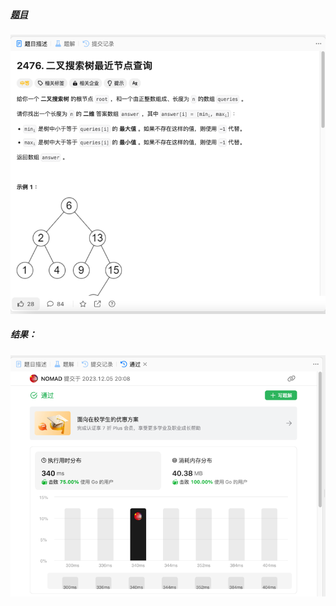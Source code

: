 ##### [题目](https://leetcode.cn/problems/closest-nodes-queries-in-a-binary-search-tree/description/)
![pic](img.png)
##### 结果：
![pic](result.png)